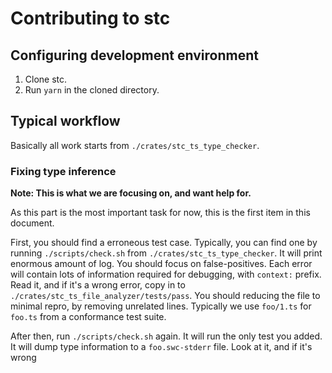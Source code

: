 # Contributing to stc

## Configuring development environment

1. Clone stc.
2. Run `yarn` in the cloned directory.

## Typical workflow

Basically all work starts from `./crates/stc_ts_type_checker`.

### Fixing type inference

**Note: This is what we are focusing on, and want help for.**

As this part is the most important task for now, this is the first item in this document.

First, you should find a erroneous test case.
Typically, you can find one by running `./scripts/check.sh` from `./crates/stc_ts_type_checker`.
It will print enormous amount of log.
You should focus on false-positives.
Each error will contain lots of information required for debugging, with `context:` prefix.
Read it, and if it's a wrong error, copy in to `./crates/stc_ts_file_analyzer/tests/pass`.
You should reducing the file to minimal repro, by removing unrelated lines.
Typically we use `foo/1.ts` for `foo.ts` from a conformance test suite.

After then, run `./scripts/check.sh` again.
It will run the only test you added.
It will dump type information to a `foo.swc-stderr` file.
Look at it, and if it's wrong
